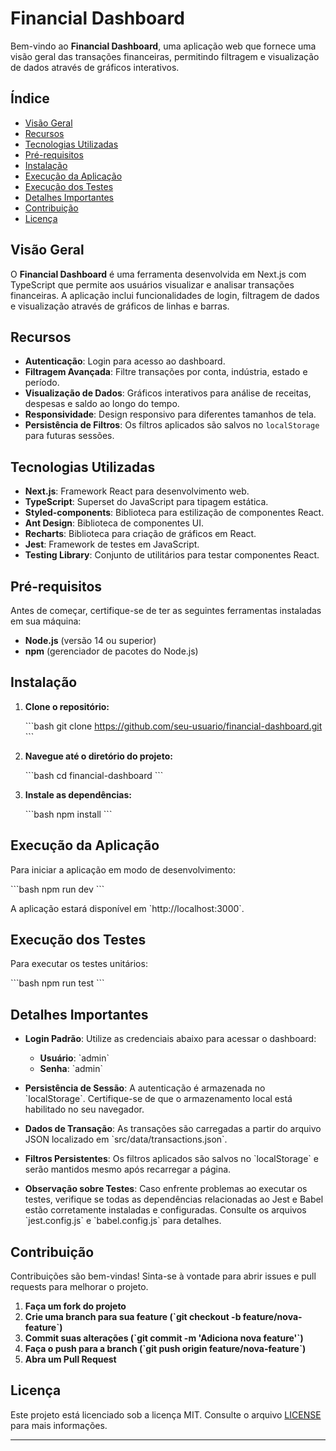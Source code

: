 # Financial Dashboard

Bem-vindo ao **Financial Dashboard**, uma aplicação web que fornece uma visão geral das transações financeiras, permitindo filtragem e visualização de dados através de gráficos interativos.

## Índice

- [Visão Geral](#visão-geral)
- [Recursos](#recursos)
- [Tecnologias Utilizadas](#tecnologias-utilizadas)
- [Pré-requisitos](#pré-requisitos)
- [Instalação](#instalação)
- [Execução da Aplicação](#execução-da-aplicação)
- [Execução dos Testes](#execução-dos-testes)
- [Detalhes Importantes](#detalhes-importantes)
- [Contribuição](#contribuição)
- [Licença](#licença)

## Visão Geral

O **Financial Dashboard** é uma ferramenta desenvolvida em Next.js com TypeScript que permite aos usuários visualizar e analisar transações financeiras. A aplicação inclui funcionalidades de login, filtragem de dados e visualização através de gráficos de linhas e barras.

## Recursos

- **Autenticação**: Login para acesso ao dashboard.
- **Filtragem Avançada**: Filtre transações por conta, indústria, estado e período.
- **Visualização de Dados**: Gráficos interativos para análise de receitas, despesas e saldo ao longo do tempo.
- **Responsividade**: Design responsivo para diferentes tamanhos de tela.
- **Persistência de Filtros**: Os filtros aplicados são salvos no `localStorage` para futuras sessões.

## Tecnologias Utilizadas

- **Next.js**: Framework React para desenvolvimento web.
- **TypeScript**: Superset do JavaScript para tipagem estática.
- **Styled-components**: Biblioteca para estilização de componentes React.
- **Ant Design**: Biblioteca de componentes UI.
- **Recharts**: Biblioteca para criação de gráficos em React.
- **Jest**: Framework de testes em JavaScript.
- **Testing Library**: Conjunto de utilitários para testar componentes React.

## Pré-requisitos

Antes de começar, certifique-se de ter as seguintes ferramentas instaladas em sua máquina:

- **Node.js** (versão 14 ou superior)
- **npm** (gerenciador de pacotes do Node.js)

## Instalação

1. **Clone o repositório:**

   \`\`\`bash
   git clone https://github.com/seu-usuario/financial-dashboard.git
   \`\`\`

2. **Navegue até o diretório do projeto:**

   \`\`\`bash
   cd financial-dashboard
   \`\`\`

3. **Instale as dependências:**

   \`\`\`bash
   npm install
   \`\`\`

## Execução da Aplicação

Para iniciar a aplicação em modo de desenvolvimento:

\`\`\`bash
npm run dev
\`\`\`

A aplicação estará disponível em \`http://localhost:3000\`.

## Execução dos Testes

Para executar os testes unitários:

\`\`\`bash
npm run test
\`\`\`

## Detalhes Importantes

- **Login Padrão**: Utilize as credenciais abaixo para acessar o dashboard:
  - **Usuário**: \`admin\`
  - **Senha**: \`admin\`

- **Persistência de Sessão**: A autenticação é armazenada no \`localStorage\`. Certifique-se de que o armazenamento local está habilitado no seu navegador.

- **Dados de Transação**: As transações são carregadas a partir do arquivo JSON localizado em \`src/data/transactions.json\`.

- **Filtros Persistentes**: Os filtros aplicados são salvos no \`localStorage\` e serão mantidos mesmo após recarregar a página.

- **Observação sobre Testes**: Caso enfrente problemas ao executar os testes, verifique se todas as dependências relacionadas ao Jest e Babel estão corretamente instaladas e configuradas. Consulte os arquivos \`jest.config.js\` e \`babel.config.js\` para detalhes.

## Contribuição

Contribuições são bem-vindas! Sinta-se à vontade para abrir issues e pull requests para melhorar o projeto.

1. **Faça um fork do projeto**
2. **Crie uma branch para sua feature (\`git checkout -b feature/nova-feature\`)**
3. **Commit suas alterações (\`git commit -m 'Adiciona nova feature'\`)**
4. **Faça o push para a branch (\`git push origin feature/nova-feature\`)**
5. **Abra um Pull Request**

## Licença

Este projeto está licenciado sob a licença MIT. Consulte o arquivo [LICENSE](LICENSE) para mais informações.

---

